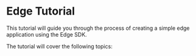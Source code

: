 # Edge Tutorial

This tutorial will guide you through the process of creating a simple edge
application using the Edge SDK.

The tutorial will cover the following topics:
